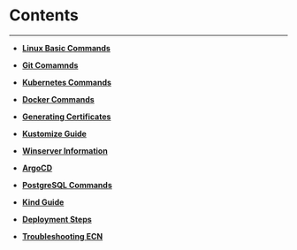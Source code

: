 # Contents
---
- **[Linux Basic Commands](./linux-basic-commands.md)**

- **[Git Comamnds](./Git-commands.md)**

- **[Kubernetes Commands](./kubernetes-commands.md)**

- **[Docker Commands](./docker-commands.md)**

- **[Generating Certificates](./certificate.md)**

- **[Kustomize Guide](./Kustomize-guide.md)**

- **[Winserver Information](./Winserver-information.md)**

- **[ArgoCD](./argocd.md)**

- **[PostgreSQL Commands](./postgresql-commands.md)**

- **[Kind Guide](./kind-guide.md)**

- **[Deployment Steps](./deployment-steps.md)**

- **[Troubleshooting ECN](./troubleshooting-ecn.md)**
